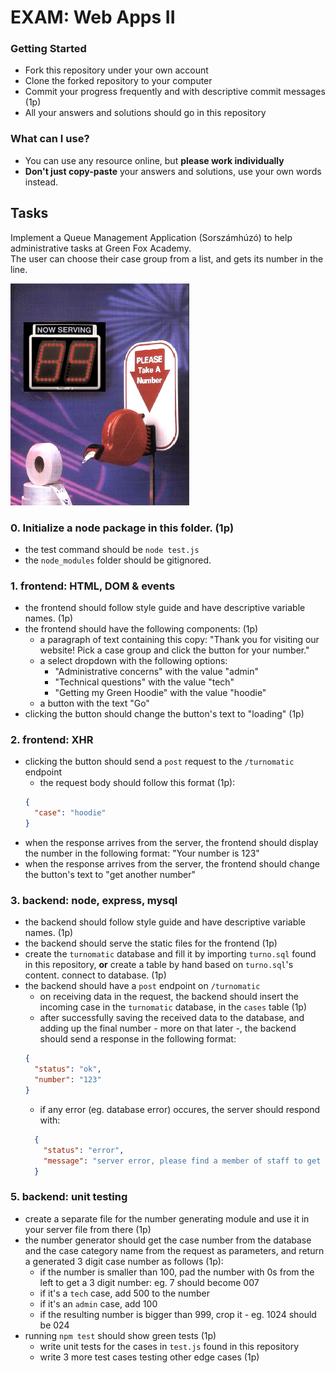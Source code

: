 # EXAM: Web Apps II

### Getting Started
 - Fork this repository under your own account
 - Clone the forked repository to your computer
 - Commit your progress frequently and with descriptive commit messages (1p)
 - All your answers and solutions should go in this repository

### What can I use?
- You can use any resource online, but **please work individually**
- **Don't just copy-paste** your answers and solutions, use your own words instead.


## Tasks
Implement a Queue Management Application (Sorszámhúzó) to help
administrative tasks at Green Fox Academy.   
The user can choose their case group from a list,
and gets its number in the line.

![Image of a Turnomatic](TurnomaticLG.jpg)

### 0. Initialize a node package in this folder. (1p)
- the test command should be `node test.js`
- the `node_modules` folder should be gitignored.

### 1. frontend: HTML, DOM & events
- the frontend should follow style guide and have descriptive variable names. (1p)
- the frontend should have the following components: (1p)
  - a paragraph of text containing this copy: "Thank you for visiting our website! Pick a case group and click the button for your number."
  - a select dropdown with the following options:
    - "Administrative concerns" with the value "admin"
    - "Technical questions" with the value "tech"
    - "Getting my Green Hoodie" with the value "hoodie"
  - a button with the text "Go"
- clicking the button should change the button's text to "loading" (1p)

### 2. frontend: XHR
- clicking the button should send a `post` request to the `/turnomatic` endpoint
  - the request body should follow this format (1p):
  ```json
  {
    "case": "hoodie"
  }
  ```
- when the response arrives from the server, the frontend should display the
number in the following format: "Your number is 123"
- when the response arrives from the server, the frontend should change the button's text to "get another number"

### 3. backend: node, express, mysql
- the backend should follow style guide and have descriptive variable names. (1p)
- the backend should serve the static files for the frontend (1p)
- create the `turnomatic` database and fill it by importing `turno.sql` found in this repository, **or** create a table by hand based on `turno.sql`'s content. connect to database. (1p)
- the backend should have a `post` endpoint on `/turnomatic`
  - on receiving data in the request, the backend should insert the incoming case in
  the `turnomatic` database, in the `cases` table (1p)
  - after successfully saving the received data to the database, and adding up the final number - more on that later -, the backend should send a response in the following format:   
  ```json
  {
    "status": "ok",
    "number": "123"
  }
  ```
  - if any error (eg. database error) occures, the server should respond with:   
  ```json
    {
      "status": "error",
      "message": "server error, please find a member of staff to get your number"
    }
  ```

### 5. backend: unit testing
- create a separate file for the number generating module and use it in your server file from there (1p)
- the number generator should get the case number from the database and the case category name from the request as parameters, and return a generated 3 digit case number as follows (1p):
  - if the number is smaller than 100, pad the number with 0s from the left to get a 3 digit number: eg. 7 should become 007
  - if it's a `tech` case, add 500 to the number
  - if it's an `admin` case, add 100
  - if the resulting number is bigger than 999, crop it - eg. 1024 should be 024
- running `npm test` should show green tests (1p)
  - write unit tests for the cases in `test.js` found in this repository
  - write 3 more test cases testing other edge cases (1p)
